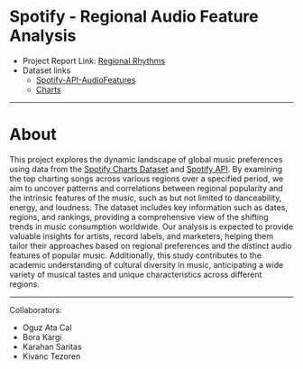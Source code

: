 # Spotify - Regional Audio Feature Analysis
- Project Report Link: [Regional Rhythms](https://docs.google.com/presentation/d/1b3KoCJx0uqqGDglQFD5NmYRAvNCMSOsmYpgOXCDUPgo/edit#slide=id.g19f02095231_2_98)
- Dataset links
  - [Spotify-API-AudioFeatures](https://drive.google.com/file/d/1pV3qGu01t87YfwytPc7yR7lXROiKYL8t/view?usp=sharing)
  - [Charts](https://drive.google.com/file/d/1AiTYbA8ZZK5A3xydtF4VigT49VgOVbHi/view?usp=sharing)

---
# About
This project explores the dynamic landscape of global music preferences using data from the [Spotify Charts Dataset](https://www.kaggle.com/datasets/dhruvildave/spotify-charts) and [Spotify API](https://developer.spotify.com/documentation/web-api). By examining the top charting songs across various regions over a specified period, we aim to uncover patterns and correlations between regional popularity and the intrinsic features of the music, such as but not limited to danceability, energy, and loudness. The dataset includes key information such as dates, regions, and rankings, providing a comprehensive view of the shifting trends in music consumption worldwide. 
Our analysis is expected to provide valuable insights for artists, record labels, and marketers, helping them tailor their approaches based on regional preferences and the distinct audio features of popular music. Additionally, this study contributes to the academic understanding of cultural diversity in music, anticipating a wide variety of musical tastes and unique characteristics across different regions.

---

Collaborators:
- Oguz Ata Cal 
- Bora Kargi
- Karahan Saritas
- Kivanc Tezoren
